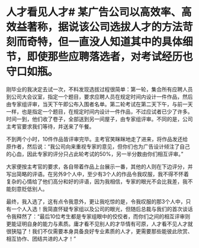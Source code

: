 # 人才看见人才# 某广告公司以高效率、高效益著称，据说该公司选拔人才的方法苛刻而奇特，但一直没人知道其中的具体细节，即使那些应聘落选者，对考试经历也守口如瓶。 

 刚毕业的我决定去试一次，不料发现选拔过程很简单：第一轮，集合所有应聘人员到公司大会议室，指定一个题目，要求应聘人员在规定时间内设计一件作品，然后由专家组评审，当天下午即公布入围者名单。第二轮考试在第二天下午，与前一天一样，也是指定一个题目，在规定时间内设计一件作品，不过应试者已少了许多。时间一到，他们收了卷子，全部送到另一间屋子，由专家组评审。不同的是，公司主考官要求我们等待，并送来了午餐。 

 不到两个小时，10件作品皆评审完毕。主考官笑眯眯地走了进来，将作品发还给原作者，然后说：“我公司向来重视专家的意见，但你们也为广告设计倾注了自己的心血，因此专家的评分只占此轮考试的50%，另一半分数由你们相互评审。” 

 大家便按主考官的要求，各自带着作品上台展示一番，其他的人则在下边评分，并写出简略的评语。在另外9个人中，至少有3个人的作品令我叹服，我不得不怀着复杂的心情给了他们高分和好的评语，因为我相信，专家的眼光不会比我差，我不能刻意贬低别人。 

 最终，我入选了，这有点令我意外，更让我吃惊的是，令我叹服的那3个人中，只有一个人入选！我简直怀疑专家组以及公司的眼光，但随后总裁与我们的首次谈话令我释然了：“最后10位考生都是专家组眼中的佼佼者，而你们之间的相互评审则更能证明自身的能力与素质。庸才看不见别人的才华情有可原，人才看不见人才就很狭隘了！我们不仅需要本身具备良好专业素质的人才，更需要那些能彼此欣赏、相互协作、团结共进的人才！”
 